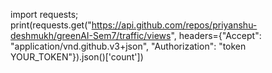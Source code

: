 import requests; print(requests.get("https://api.github.com/repos/priyanshu-deshmukh/greenAI-Sem7/traffic/views", headers={"Accept": "application/vnd.github.v3+json", "Authorization": "token YOUR_TOKEN"}).json()['count'])
